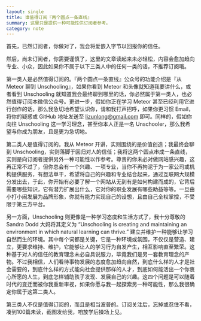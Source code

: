 ```yaml
---
layout: single
title: 谁值得订阅『两个圆点一条直线』
summary: 这里只是提供一种可能性供订阅者参考。
category: note
---
```


首先，已然订阅者，你做对了，我会将爱嵌入字节以回报你的信任。

然后，尚未订阅者，你需要谨慎了，这里的文章读起来未必轻松，内容会愈加趋向专业、小众，因此如果你不属于以下三类人中的任何一类的话，不推荐订阅哦。

第一类人是必然值得订阅的。『两个圆点一条直线』公众号的功能介绍是『从 Meteor 聊到 Unschooling』，如果你看到 Meteor 和头像就知道我要讲什么，或者看到 Unschooling 就知道我会最终聊到哪里的话，你必然属于第一类人，也必然值得订阅本微信公众号。更进一步，假如你正在学习 Meteor 甚至已经利用它进行创作的话，那么我急切地希望认识你，请和我打声招呼，如果你更习惯 Email，将你的疑惑或 GitHub 地址发送至 <lizunlong@gmail.com> 即可。同样的，假如你向往 Unschooling 这一学习理念，甚至你本人正是一名 Unschooler，那么我希望与你成为朋友，且是更为急切地。

第二类人是值得订阅的。我从 Meteor 开讲，实则围绕的是价值创造；我最终会聊到 Unschooling，实则落脚于回归对人的信任；我将这两个圆点串成一条直线，实则是向订阅者提供另外一种可能性以作参考。尊贵的你未必对做网站感兴趣，这再正常不过了，但你总会有一个兴趣、一项专业，当你不再拘泥于为一家公司或机构提供服务，有想法单干，希望将自己的兴趣和专业结合起来，通过互联网大规模分发出去，于此，你开始有必要了解一个网站从无到有是如何构建而成的，它背后需要哪些知识，它有潜力扩展出什么，它对你的职业发展有哪些助益等等。一旦由小打小闹发展为品牌形象，你就有能力实现自己的设想，且由自己全权掌控，不受限于第三方平台。

另一方面，Unschooling 则更像是一种学习态度和生活方式了，我十分尊敬的 Sandra Dodd 大妈将其定义为 “Unschooling is creating and maintaining an environment in which natural learning can thrive.” 建立并维护一种能够让学习自然而生的环境。其中每个词都是关键，它是一种环境或氛围，不仅仅是营造、建立，更要求维持、维护，它能够让人的学习行为自发产生，相互影响直至繁荣。这种基于对人的信任的教育理念未必自具说服力，毕竟我们是另一套教育理念的产物。不过我相信，人们看待事物发展的态度愈加趋向自然，到底什么样的人才是社会需要的，到底什么样的方式能向社会提供那样的人才，到底如何能活出一个你衷心所愿的人生，到底怎样辅助孩子发现、发展自己的兴趣。这四个问题是可以随着时代的变迁而被你我重新审视，如果你愿与我一起探索另一种可能性，那么我很确定你属于这第二类人。

第三类人不仅是值得订阅的，而且是相当波普的。订阅关注后，忘掉或忍住不看，凑到100篇未读，截图发给我，咱放学后操场上见。
